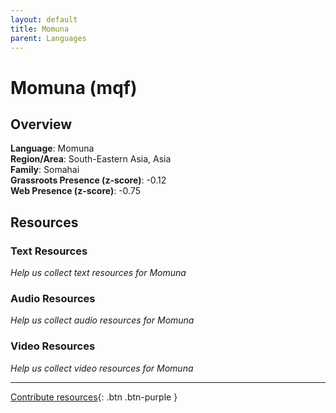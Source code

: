 ```yaml
---
layout: default
title: Momuna
parent: Languages
---
```


# Momuna (mqf)

## Overview

**Language**: Momuna  
**Region/Area**: South-Eastern Asia, Asia  
**Family**: Somahai  
**Grassroots Presence (z-score)**: -0.12  
**Web Presence (z-score)**: -0.75  

## Resources

### Text Resources
*Help us collect text resources for Momuna*

### Audio Resources
*Help us collect audio resources for Momuna*

### Video Resources
*Help us collect video resources for Momuna*

---

[Contribute resources](https://forms.office.com/e/1SfLJx3u1r){: .btn .btn-purple }
